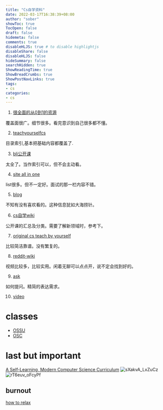 ```yaml
---
title: "Cs自学资料"
date: 2022-03-17T16:38:39+08:00
author: "sober"
showToc: true
TocOpen: false
draft: false
hidemeta: false
comments: true
disableHLJS: true # to disable highlightjs
disableShare: false
disableHLJS: false
hideSummary: false
searchHidden: true
ShowReadingTime: true
ShowBreadCrumbs: true
ShowPostNavLinks: true
tags:
- cs
categories:
- cs
---
```

1. [很全面的从0到1的资源](https://github.com/jwasham/coding-interview-university/blob/main/translations/README-cn.md)

覆盖面很广。细节很多。看完意识到自己很多都不懂。


2. [teachyourselfcs](https://github.com/izackwu/TeachYourselfCS-CN/blob/master/TeachYourselfCS-CN.md)

目录索引,基本把基础内容都覆盖了.

3. [bli公开课](https://github.com/elder-frog/OpenCourseCatalog)

太全了。当作索引可以，但不会主动看。

4. [site all in one](https://github.com/tuteng/Best-websites-a-programmer-should-visit-zh)

list很多。但不一定好。面试的那一栏内容不错。

5. [blog](https://github.com/abdelhai/awesome-dev-blogs)

不知有没有喜欢看的。这种信息犹如大海捞针。

6. [cs自学wiki](https://csdiy.wiki/)

公开课的汇总及分类。需要了解新领域时，参考下。

7. [original cs teach by yourself](https://teachyourselfcs.com/)

比较简洁靠谱。没有繁复的。

8. [reddit-wiki](https://github.com/antariksh17/Reddit-wiki-programming)

视频比较多，比较实用。闲着无聊可以点点开，说不定会找到好的。

9. [ask](https://github.com/ryanhanwu/How-To-Ask-Questions-The-Smart-Way)
    
如何提问。精简的表达需求。

10. [video](https://github.com/Developer-Y/cs-video-courses)

# classes

- [OSSU](https://github.com/ossu/computer-science)
- [OSC](https://github.com/ForrestKnight/open-source-cs)
# last but important
[A Self-Learning, Modern Computer Science Curriculum](https://functionalcs.github.io/curriculum/)
![sXakvA_LxZuCz](https://cdn.jsdelivr.net/gh/h3x311/upic@main/uPic/2022/sXakvA_LxZuCz.png)
![rT6euv_oFcyPf](https://cdn.jsdelivr.net/gh/h3x311/upic@main/uPic/2022/rT6euv_oFcyPf.png)

## burnout
[how to relax](https://www.reddit.com/r/cscareerquestions/wiki/index)
